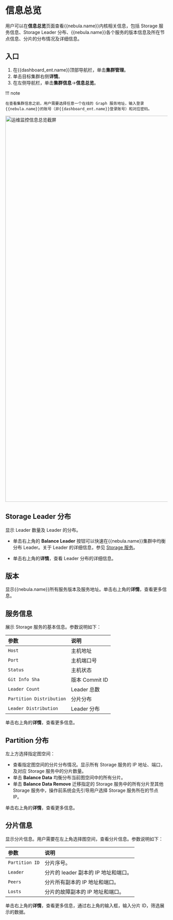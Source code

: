 # 信息总览

用户可以在**信息总览**页面查看{{nebula.name}}内核相关信息，包括 Storage 服务信息、Storage Leader 分布、{{nebula.name}}各个服务的版本信息及所在节点信息、分片的分布情况及详细信息。

## 入口

1. 在{{dashboard_ent.name}}顶部导航栏，单击**集群管理**。
2. 单击目标集群右侧**详情**。
3. 在左侧导航栏，单击**集群信息**->**信息总览**。

!!! note

    在查看集群信息之前，用户需要选择任意一个在线的 Graph 服务地址，输入登录{{nebula.name}}的账号（非{{dashboard_ent.name}}登录账号）和对应密码。

<img src="https://docs-cdn.nebula-graph.com.cn/figures/ec_dash_info_230912_cn.png" width="1200" alt="运维监控信息总览截屏">

## Storage Leader 分布

显示 Leader 数量及 Leader 的分布。

- 单击右上角的 **Balance Leader** 按钮可以快速在{{nebula.name}}集群中均衡分布 Leader。关于 Leader 的详细信息，参见 [Storage 服务](../../../1.introduction/3.nebula-graph-architecture/4.storage-service.md)。

- 单击右上角的**详情**，查看 Leader 分布的详细信息。

## 版本

显示{{nebula.name}}所有服务版本及服务地址。单击右上角的**详情**，查看更多信息。

## 服务信息

展示 Storage 服务的基本信息。参数说明如下：

| 参数 | 说明 |
| :--- | :--- |
| `Host` | 主机地址 |
| `Port` | 主机端口号 |
| `Status` | 主机状态 |
| `Git Info Sha` | 版本 Commit ID |
| `Leader Count` | Leader 总数 |
| `Partition Distribution` | 分片分布 |
| `Leader Distribution` | Leader 分布 |

单击右上角的**详情**，查看更多信息。

## Partition 分布

左上方选择指定图空间：

- 查看指定图空间的分片分布情况。显示所有 Storage 服务的 IP 地址、端口，及对应 Storage 服务中的分片数量。
- 单击 **Balance Data** 均衡分布当前图空间中的所有分片。
- 单击 **Balance Data Remove** 迁移指定的 Storage 服务中的所有分片至其他 Storage 服务中，操作前系统会先引导用户选择 Storage 服务所在的节点 IP。


<!-- 增加balance data 
 -->
单击右上角的**详情**，查看更多信息。

## 分片信息

显示分片信息。用户需要在左上角选择图空间，查看分片信息。参数说明如下：

|参数|说明|
|:---|:---|
|`Partition ID`|分片序号。|
|`Leader`|分片的 leader 副本的 IP 地址和端口。|
|`Peers`|分片所有副本的 IP 地址和端口。|
|`Losts`|分片的故障副本的 IP 地址和端口。|

单击右上角的**详情**，查看更多信息，通过右上角的输入框，输入分片 ID，筛选展示的数据。

<!-- 长时任务目前先不融合进信息总览页，等之后慢查询治理做了后放一起

## 长时任务

展示所有作业的信息。查看作业信息之前，用户需要在右上角选择图空间。暂不支持在线管理作业，详情请参见[作业管理](../../3.ngql-guide/4.job-statements.md)。参数说明如下：

| 参数 | 说明 |
| :--- | :--- |
| `Job ID` | 显示作业 ID。 |
| `Command` | 显示命令类型。 |
| `Status` | 显示作业或任务的状态。状态说明参见[作业状态](../../3.ngql-guide/4.job-statements.md#_2)。 |
|`Start Time`|显示作业或任务开始执行的时间。|
| `Stop Time` | 显示作业或任务结束执行的时间，结束后的状态包括`FINISHED`、`FAILED`或`STOPPED`。 | -->
